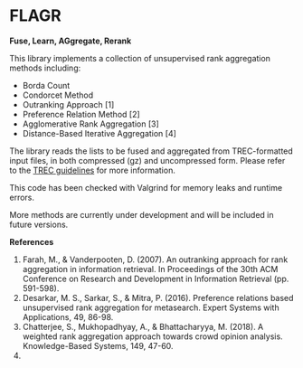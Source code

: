 # FLAGR
**Fuse, Learn, AGgregate, Rerank**

This library implements a collection of unsupervised rank aggregation methods including:
* Borda Count
* Condorcet Method
* Outranking Approach [1]
* Preference Relation Method [2]
* Agglomerative Rank Aggregation [3]
* Distance-Based Iterative Aggregation [4]

The library reads the lists to be fused and aggregated from TREC-formatted input files, in both compressed (gz) and uncompressed form. Please refer to the [TREC guidelines](https://trec.nist.gov/) for more information. 

This code has been checked with Valgrind for memory leaks and runtime errors.

More methods are currently under development and will be included in future versions.

**References**
1. Farah, M., & Vanderpooten, D. (2007). An outranking approach for rank aggregation in information retrieval. In Proceedings of the 30th ACM Conference on Research and Development in Information Retrieval (pp. 591-598).
2. Desarkar, M. S., Sarkar, S., & Mitra, P. (2016). Preference relations based unsupervised rank aggregation for metasearch. Expert Systems with Applications, 49, 86-98.
3. Chatterjee, S., Mukhopadhyay, A., & Bhattacharyya, M. (2018). A weighted rank aggregation approach towards crowd opinion analysis. Knowledge-Based Systems, 149, 47-60.
4. 
